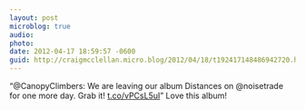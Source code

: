 ```yaml
---
layout: post
microblog: true
audio: 
photo: 
date: 2012-04-17 18:59:57 -0600
guid: http://craigmcclellan.micro.blog/2012/04/18/t192417148486942720.html
---
```

“@CanopyClimbers: We are leaving our album Distances on @noisetrade for one more day. Grab it! [t.co/vPCsL5uI](http://t.co/vPCsL5uI)” Love this album!
